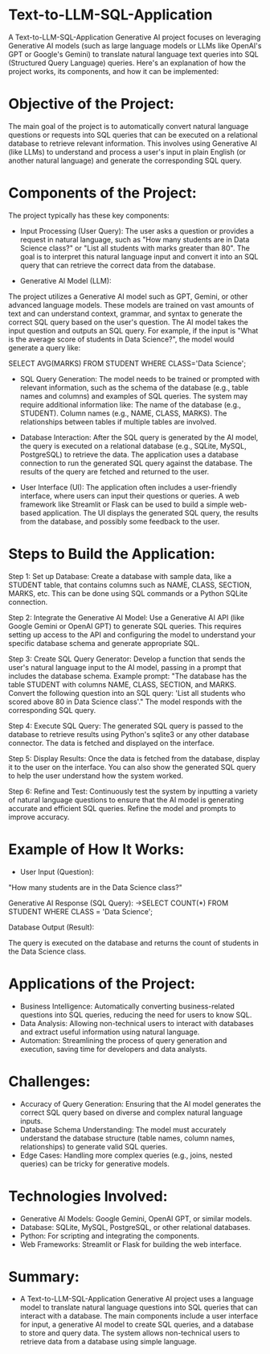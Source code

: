 # Text-to-LLM-SQL-Application
A Text-to-LLM-SQL-Application Generative AI project focuses on leveraging Generative AI models (such as large language models or LLMs like OpenAI's GPT or Google's Gemini) 
to translate natural language text queries into SQL (Structured Query Language) queries.
Here's an explanation of how the project works, its components, and how it can be implemented:

# Objective of the Project:
The main goal of the project is to automatically convert natural language questions or requests into SQL queries that can be executed on a relational database to retrieve relevant information.
This involves using Generative AI (like LLMs) to understand and process a user's input in plain English (or another natural language) and generate the corresponding SQL query.

# Components of the Project:
The project typically has these key components:

* Input Processing (User Query):
The user asks a question or provides a request in natural language, such as "How many students are in Data Science class?" or "List all students with marks greater than 80".
The goal is to interpret this natural language input and convert it into an SQL query that can retrieve the correct data from the database.

* Generative AI Model (LLM):

The project utilizes a Generative AI model such as GPT, Gemini, or other advanced language models. These models are trained on vast amounts of text and can understand context, grammar, and syntax to generate the correct SQL query based on the user's question.
The AI model takes the input question and outputs an SQL query. For example, if the input is "What is the average score of students in Data Science?", the model would generate a query like:

SELECT AVG(MARKS) FROM STUDENT WHERE CLASS='Data Science';

* SQL Query Generation:
The model needs to be trained or prompted with relevant information, such as the schema of the database (e.g., table names and columns) and examples of SQL queries.
The system may require additional information like:
The name of the database (e.g., STUDENT).
Column names (e.g., NAME, CLASS, MARKS).
The relationships between tables if multiple tables are involved.

* Database Interaction:
After the SQL query is generated by the AI model, the query is executed on a relational database (e.g., SQLite, MySQL, PostgreSQL) to retrieve the data.
The application uses a database connection to run the generated SQL query against the database.
The results of the query are fetched and returned to the user.

* User Interface (UI):
The application often includes a user-friendly interface, where users can input their questions or queries. A web framework like Streamlit or Flask can be used to build a simple web-based application.
The UI displays the generated SQL query, the results from the database, and possibly some feedback to the user.

# Steps to Build the Application:

Step 1: Set up Database:
Create a database with sample data, like a STUDENT table, that contains columns such as NAME, CLASS, SECTION, MARKS, etc.
This can be done using SQL commands or a Python SQLite connection.

Step 2: Integrate the Generative AI Model:
Use a Generative AI API (like Google Gemini or OpenAI GPT) to generate SQL queries.
This requires setting up access to the API and configuring the model to understand your specific database schema and generate appropriate SQL.

Step 3: Create SQL Query Generator:
Develop a function that sends the user's natural language input to the AI model, passing in a prompt that includes the database schema.
Example prompt: "The database has the table STUDENT with columns NAME, CLASS, SECTION, and MARKS. Convert the following question into an SQL query: 'List all students who scored above 80 in Data Science class'."
The model responds with the corresponding SQL query.

Step 4: Execute SQL Query:
The generated SQL query is passed to the database to retrieve results using Python's sqlite3 or any other database connector.
The data is fetched and displayed on the interface.

Step 5: Display Results:
Once the data is fetched from the database, display it to the user on the interface. You can also show the generated SQL query to help the user understand how the system worked.

Step 6: Refine and Test:
Continuously test the system by inputting a variety of natural language questions to ensure that the AI model is generating accurate and efficient SQL queries.
Refine the model and prompts to improve accuracy.

# Example of How It Works:

* User Input (Question):

"How many students are in the Data Science class?"

Generative AI Response (SQL Query):
->SELECT COUNT(*) FROM STUDENT WHERE CLASS = 'Data Science';

Database Output (Result):

The query is executed on the database and returns the count of students in the Data Science class.

# Applications of the Project:

* Business Intelligence: Automatically converting business-related questions into SQL queries, reducing the need for users to know SQL.
* Data Analysis: Allowing non-technical users to interact with databases and extract useful information using natural language.
* Automation: Streamlining the process of query generation and execution, saving time for developers and data analysts.

# Challenges:

* Accuracy of Query Generation: Ensuring that the AI model generates the correct SQL query based on diverse and complex natural language inputs.
* Database Schema Understanding: The model must accurately understand the database structure (table names, column names, relationships) to generate valid SQL queries.
* Edge Cases: Handling more complex queries (e.g., joins, nested queries) can be tricky for generative models.

# Technologies Involved:

* Generative AI Models: Google Gemini, OpenAI GPT, or similar models.
* Database: SQLite, MySQL, PostgreSQL, or other relational databases.
* Python: For scripting and integrating the components.
* Web Frameworks: Streamlit or Flask for building the web interface.

# Summary:

* A Text-to-LLM-SQL-Application Generative AI project uses a language model to translate natural language questions into SQL queries
that can interact with a database. The main components include a user interface for input, a generative AI model to create SQL queries,
and a database to store and query data. The system allows non-technical users to retrieve data from a database using simple language.
